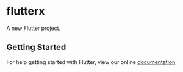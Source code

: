 # flutterx

A new Flutter project.

## Getting Started

For help getting started with Flutter, view our online
[documentation](https://flutter.io/).
